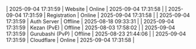 | 2025-09-04 17:31:59 | Website | Online | 2025-09-04 17:31:58 |
| 2025-09-04 17:31:59 | Registration | Online | 2025-09-04 17:31:58 |
| 2025-09-04 17:31:59 | Auth Server | Offline | 2025-08-18 09:33:31 |
| 2025-09-04 17:31:59 | Kezan (PvE) | Offline | 2025-08-03 17:58:02 |
| 2025-09-04 17:31:59 | Gurubashi (PvP) | Offline | 2025-08-23 21:44:06 |
| 2025-09-04 17:31:59 | Cloudflare | Online | 2025-09-04 17:31:58 |
